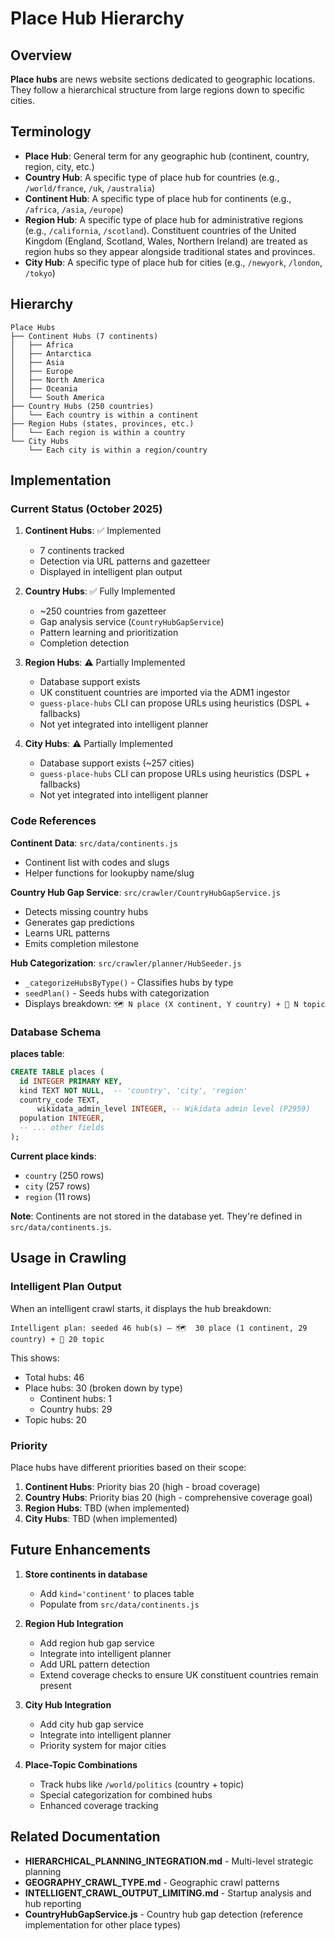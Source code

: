 # Place Hub Hierarchy

## Overview

**Place hubs** are news website sections dedicated to geographic locations. They follow a hierarchical structure from large regions down to specific cities.

## Terminology

- **Place Hub**: General term for any geographic hub (continent, country, region, city, etc.)
- **Country Hub**: A specific type of place hub for countries (e.g., `/world/france`, `/uk`, `/australia`)
- **Continent Hub**: A specific type of place hub for continents (e.g., `/africa`, `/asia`, `/europe`)
- **Region Hub**: A specific type of place hub for administrative regions (e.g., `/california`, `/scotland`). Constituent countries of the United Kingdom (England, Scotland, Wales, Northern Ireland) are treated as region hubs so they appear alongside traditional states and provinces.
- **City Hub**: A specific type of place hub for cities (e.g., `/newyork`, `/london`, `/tokyo`)

## Hierarchy

```
Place Hubs
├── Continent Hubs (7 continents)
│   ├── Africa
│   ├── Antarctica
│   ├── Asia
│   ├── Europe
│   ├── North America
│   ├── Oceania
│   └── South America
├── Country Hubs (250 countries)
│   └── Each country is within a continent
├── Region Hubs (states, provinces, etc.)
│   └── Each region is within a country
└── City Hubs
    └── Each city is within a region/country
```

## Implementation

### Current Status (October 2025)

1. **Continent Hubs**: ✅ Implemented
   - 7 continents tracked
   - Detection via URL patterns and gazetteer
   - Displayed in intelligent plan output

2. **Country Hubs**: ✅ Fully Implemented
   - ~250 countries from gazetteer
   - Gap analysis service (`CountryHubGapService`)
   - Pattern learning and prioritization
   - Completion detection

3. **Region Hubs**: ⚠️ Partially Implemented
   - Database support exists
   - UK constituent countries are imported via the ADM1 ingestor
   - `guess-place-hubs` CLI can propose URLs using heuristics (DSPL + fallbacks)
   - Not yet integrated into intelligent planner
   
4. **City Hubs**: ⚠️ Partially Implemented
   - Database support exists (~257 cities)
   - `guess-place-hubs` CLI can propose URLs using heuristics (DSPL + fallbacks)
   - Not yet integrated into intelligent planner

### Code References

**Continent Data**: `src/data/continents.js`
- Continent list with codes and slugs
- Helper functions for lookupby name/slug

**Country Hub Gap Service**: `src/crawler/CountryHubGapService.js`
- Detects missing country hubs
- Generates gap predictions
- Learns URL patterns
- Emits completion milestone

**Hub Categorization**: `src/crawler/planner/HubSeeder.js`
- `_categorizeHubsByType()` - Classifies hubs by type
- `seedPlan()` - Seeds hubs with categorization
- Displays breakdown: `🗺️ N place (X continent, Y country) + 📂 N topic`

### Database Schema

**places table**:
```sql
CREATE TABLE places (
  id INTEGER PRIMARY KEY,
  kind TEXT NOT NULL,  -- 'country', 'city', 'region'
  country_code TEXT,
      wikidata_admin_level INTEGER, -- Wikidata admin level (P2959)
  population INTEGER,
  -- ... other fields
);
```

**Current place kinds**:
- `country` (250 rows)
- `city` (257 rows)
- `region` (11 rows)

**Note**: Continents are not stored in the database yet. They're defined in `src/data/continents.js`.

## Usage in Crawling

### Intelligent Plan Output

When an intelligent crawl starts, it displays the hub breakdown:

```
Intelligent plan: seeded 46 hub(s) — 🗺️  30 place (1 continent, 29 country) + 📂 20 topic
```

This shows:
- Total hubs: 46
- Place hubs: 30 (broken down by type)
  - Continent hubs: 1
  - Country hubs: 29
- Topic hubs: 20

### Priority

Place hubs have different priorities based on their scope:

1. **Continent Hubs**: Priority bias 20 (high - broad coverage)
2. **Country Hubs**: Priority bias 20 (high - comprehensive coverage goal)
3. **Region Hubs**: TBD (when implemented)
4. **City Hubs**: TBD (when implemented)

## Future Enhancements

1. **Store continents in database**
   - Add `kind='continent'` to places table
   - Populate from `src/data/continents.js`

3. **Region Hub Integration**
   - Add region hub gap service
   - Integrate into intelligent planner
   - Add URL pattern detection
   - Extend coverage checks to ensure UK constituent countries remain present

3. **City Hub Integration**
   - Add city hub gap service
   - Integrate into intelligent planner
   - Priority system for major cities

4. **Place-Topic Combinations**
   - Track hubs like `/world/politics` (country + topic)
   - Special categorization for combined hubs
   - Enhanced coverage tracking

## Related Documentation

- **HIERARCHICAL_PLANNING_INTEGRATION.md** - Multi-level strategic planning
- **GEOGRAPHY_CRAWL_TYPE.md** - Geographic crawl patterns
- **INTELLIGENT_CRAWL_OUTPUT_LIMITING.md** - Startup analysis and hub reporting
- **CountryHubGapService.js** - Country hub gap detection (reference implementation for other place types)

